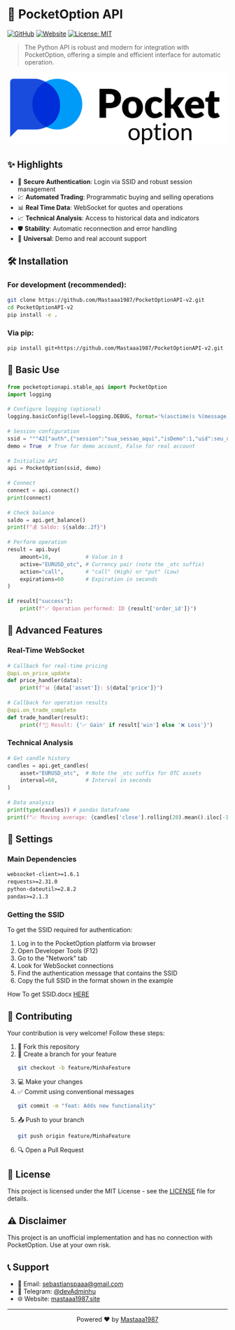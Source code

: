 # 🚀 PocketOption API

[![GitHub](https://img.shields.io/badge/GitHub-MrAlpert-blue?style=flat-square&logo=github)](https://github.com/MrAlpert)
[![Website](https://img.shields.io/badge/Website-Portfolio-green?style=flat-square&logo=google-chrome)](https://MrALpert.github.io)
[![License: MIT](https://img.shields.io/badge/License-MIT-yellow.svg?style=flat-square)](https://opensource.org/licenses/MIT)

> The Python API is robust and modern for integration with PocketOption, offering a simple and efficient interface for automatic operation.

![Preview of API](pocketoption.png)

## ✨ Highlights

- 🔐 **Secure Authentication**: Login via SSID and robust session management
- 💹 **Automated Trading**: Programmatic buying and selling operations
- 📊 **Real Time Data**: WebSocket for quotes and operations
- 📈 **Technical Analysis**: Access to historical data and indicators
- 🛡️ **Stability**: Automatic reconnection and error handling
- 🔄 **Universal**: Demo and real account support

## 🛠️ Installation

### For development (recommended):
```bash
git clone https://github.com/Mastaaa1987/PocketOptionAPI-v2.git
cd PocketOptionAPI-v2
pip install -e .
```

### Via pip:
```bash
pip install git+https://github.com/Mastaaa1987/PocketOptionAPI-v2.git
```

## 📖 Basic Use

```python
from pocketoptionapi.stable_api import PocketOption
import logging

# Configure logging (optional)
logging.basicConfig(level=logging.DEBUG, format='%(asctime)s %(message)s')

# Session configuration
ssid = """42["auth",{"session":"sua_sessao_aqui","isDemo":1,"uid":seu_uid_aqui,"platform":2}]"""
demo = True  # True for demo account, False for real account

# Initialize API
api = PocketOption(ssid, demo)

# Connect
connect = api.connect()
print(connect)

# Check balance
saldo = api.get_balance()
print(f"💰 Saldo: ${saldo:.2f}")

# Perform operation
result = api.buy(
    amount=10,           # Value in $
    active="EURUSD_otc", # Currency pair (note the _otc suffix)
    action="call",       # "call" (High) or "put" (Low)
    expirations=60       # Expiration in seconds
)

if result["success"]:
    print(f"✅ Operation performed: ID {result['order_id']}")
```

## 🎯 Advanced Features

### Real-Time WebSocket
```python
# Callback for real-time pricing
@api.on_price_update
def price_handler(data):
    print(f"📊 {data['asset']}: ${data['price']}")

# Callback for operation results
@api.on_trade_complete
def trade_handler(result):
    print(f"💫 Result: {'✅ Gain' if result['win'] else '❌ Loss'}")
```

### Technical Analysis
```python
# Get candle history
candles = api.get_candles(
    asset="EURUSD_otc",  # Note the _otc suffix for OTC assets
    interval=60,         # Interval in seconds
)

# Data analysis
print(type(candles)) # pandas Dataframe
print(f"📈 Moving average: {candles['close'].rolling(20).mean().iloc[-1]:.5f}")
```

## 🔧 Settings

### Main Dependencies
```txt
websocket-client>=1.6.1
requests>=2.31.0
python-dateutil>=2.8.2
pandas>=2.1.3
```

### Getting the SSID
To get the SSID required for authentication:

1. Log in to the PocketOption platform via browser
2. Open Developer Tools (F12)
3. Go to the "Network" tab
4. Look for WebSocket connections
5. Find the authentication message that contains the SSID
6. Copy the full SSID in the format shown in the example

How To get SSID.docx [HERE](https://github.com/Mastaaa1987/PocketOptionAPI/raw/refs/heads/master/How%20to%20get%20SSID.docx)

## 🤝 Contributing

Your contribution is very welcome! Follow these steps:

1. 🍴 Fork this repository
2. 🔄 Create a branch for your feature
   ```bash
   git checkout -b feature/MinhaFeature
   ```
3. 💻 Make your changes
4. ✅ Commit using conventional messages
   ```bash
   git commit -m "feat: Adds new functionality"
   ```
5. 📤 Push to your branch
   ```bash
   git push origin feature/MinhaFeature
   ```
6. 🔍 Open a Pull Request

## 📜 License

This project is licensed under the MIT License - see the [LICENSE](LICENSE) file for details.

## ⚠️ Disclaimer

This project is an unofficial implementation and has no connection with PocketOption. Use at your own risk.

## 📞 Support

- 📧 Email: [sebastianspaaa@gmail.com](mailto:sebastianspaaa@gmail.com)
- 💬 Telegram: [@devAdminhu](https://t.me/mastaaa667)
- 🌐 Website: [mastaaa1987.site](https://mastaaa1987.github.io)

---

<p align="center">
  Powered ❤️ by <a href="https://github.com/Mastaaa1987">Mastaaa1987</a>
</p> 
